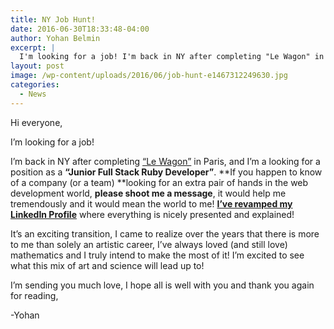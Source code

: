 ```yaml
---
title: NY Job Hunt!
date: 2016-06-30T18:33:48-04:00
author: Yohan Belmin
excerpt: |
  I'm looking for a job! I'm back in NY after completing "Le Wagon" in Paris, and I'm a looking for a position as a"Junior Full Stack Ruby Developer".
layout: post
image: /wp-content/uploads/2016/06/job-hunt-e1467312249630.jpg
categories:
  - News
---
```

Hi everyone,

I&#8217;m looking for a job!

I&#8217;m back in NY after completing <a href="https://www.lewagon.com/" target="_blank">&#8220;Le Wagon&#8221;</a> in Paris, and I&#8217;m a looking for a position as a **&#8220;Junior Full Stack Ruby Developer&#8221;**. **If you happen to know of a company (or a team) **looking for an extra pair of hands in the web development world, **please shoot me a message**, it would help me tremendously and it would mean the world to me! <a href="https://www.linkedin.com/in/ybelmin" target="_blank"><strong>I&#8217;ve revamped my LinkedIn Profile</strong></a> where everything is nicely presented and explained!

It&#8217;s an exciting transition, I came to realize over the years that there is more to me than solely an artistic career, I&#8217;ve always loved (and still love) mathematics and I truly intend to make the most of it! I&#8217;m excited to see what this mix of art and science will lead up to!

I&#8217;m sending you much love, I hope all is well with you and thank you again for reading,

-Yohan
